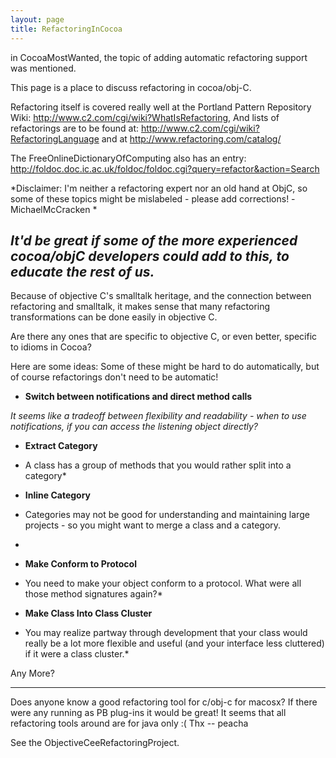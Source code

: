 ```yaml
---
layout: page
title: RefactoringInCocoa
---
```


in CocoaMostWanted, the topic of adding automatic refactoring support was mentioned.

This page is a place to discuss refactoring in cocoa/obj-C.

Refactoring itself is covered really well at the Portland Pattern Repository Wiki:
http://www.c2.com/cgi/wiki?WhatIsRefactoring,
And lists of refactorings are to be found at:
http://www.c2.com/cgi/wiki?RefactoringLanguage
and at http://www.refactoring.com/catalog/

The FreeOnlineDictionaryOfComputing also has an entry:
http://foldoc.doc.ic.ac.uk/foldoc/foldoc.cgi?query=refactor&action=Search

*Disclaimer: I'm neither a refactoring expert nor an old hand at ObjC, so some of these topics might be mislabeled - please add corrections! -MichaelMcCracken *

*It'd be great if some of the more experienced cocoa/objC developers could add to this, to educate the rest of us.*
----

Because of objective C's smalltalk heritage, and the connection between refactoring and smalltalk, it makes sense that many refactoring transformations can be done easily in objective C. 

Are there any ones that are specific to objective C, or even better, specific to idioms in Cocoa?

Here are some ideas:
Some of these might be hard to do automatically, but of course refactorings don't need to be automatic!


* **Switch between notifications and direct method calls**

*It seems like a tradeoff between flexibility and readability - when to use notifications, if you can access the listening object directly?*

* **Extract Category**

* A class has a group of methods that you would rather split into a category*

* **Inline Category**

* Categories may not be good for understanding and maintaining large projects - so you might want to merge a class and a category.
*

* **Make Conform to Protocol**

* You need to make your object conform to a protocol. What were all those method signatures again?*

* **Make Class Into Class Cluster**

* You may realize partway through development that your class would really be a lot more flexible and useful (and your interface less cluttered) if it were a class cluster.*



Any More?

----

Does anyone know a good refactoring tool for c/obj-c for macosx?
If there were any running as PB plug-ins it would be great!
It seems that all refactoring tools around are for java only :(
Thx -- peacha

See the ObjectiveCeeRefactoringProject.

